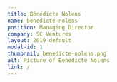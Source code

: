 ```yaml
---
title: Bénédicte Nolens
name: benedicte-nolens
position: Managing Director
company: SC Ventures
layout: 2019_default
modal-id: 1
thumbnail: benedicte-nolens.png
alt: Picture of Benedicte Nolens
link: /
---
```

